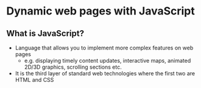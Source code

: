 # Dynamic web pages with JavaScript

## What is JavaScript?
- Language that allows you to implement more complex features on web pages
    - e.g. displaying timely content updates, interactive maps, animated 2D/3D graphics, scrolling sections etc.
- It is the third layer of standard web technologies where the first two are HTML and CSS
